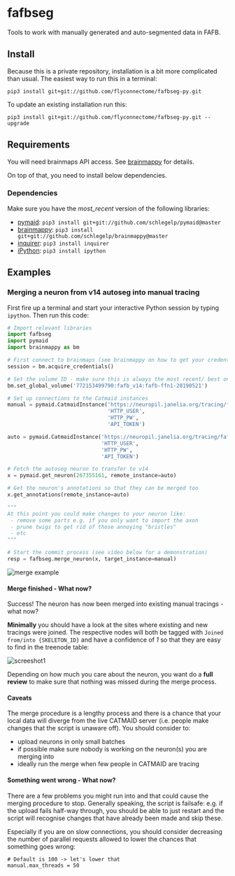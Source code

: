 # fafbseg
Tools to work with manually generated and auto-segmented data in FAFB.

## Install
Because this is a private repository, installation is a bit more complicated
than usual. The easiest way to run this in a terminal:

```
pip3 install git+git://github.com/flyconnectome/fafbseg-py.git
```

To update an existing installation run this:

```
pip3 install git+git://github.com/flyconnectome/fafbseg-py.git --upgrade
```

## Requirements
You will need brainmaps API access. See [brainmappy](https://github.com/schlegelp/brainmappy)
for details.

On top of that, you need to install below dependencies.

### Dependencies
Make sure you have the *most_recent* version of the following libraries:

- [pymaid](https://pymaid.readthedocs.io/en/latest/): `pip3 install git+git://github.com/schlegelp/pymaid@master`
- [brainmappy](https://github.com/schlegelp/brainmappy): `pip3 install git+git://github.com/schlegelp/brainmappy@master`
- [inquirer](https://magmax.org/python-inquirer/index.html): `pip3 install inquirer`
- [iPython](https://ipython.org/install.html): `pip3 install ipython`

## Examples

### Merging a neuron from v14 autoseg into manual tracing
First fire up a terminal and start your interactive Python session by typing
`ipython`. Then run this code:

```Python
# Import relevant libraries
import fafbseg
import pymaid
import brainmappy as bm

# First connect to brainmaps (see brainmappy on how to get your credentials)
session = bm.acquire_credentials()

# Set the volume ID - make sure this is always the most recent/ best one
bm.set_global_volume('772153499790:fafb_v14:fafb-ffn1-20190521')

# Set up connections to the Catmaid instances
manual = pymaid.CatmaidInstance('https://neuropil.janelia.org/tracing/fafb/v14',                               
                                'HTTP_USER',
                                'HTTP_PW',
                                'API_TOKEN')

auto = pymaid.CatmaidInstance('https://neuropil.janelia.org/tracing/fafb/v14seg-Li-190411.0',                              
                              'HTTP_USER',
                              'HTTP_PW',
                              'API_TOKEN')

# Fetch the autoseg neuron to transfer to v14
x = pymaid.get_neuron(267355161, remote_instance=auto)

# Get the neuron's annotations so that they can be merged too
x.get_annotations(remote_instance=auto)

"""
At this point you could make changes to your neuron like:
 - remove some parts e.g. if you only want to import the axon
 - prune twigs to get rid of those annoying "bristles"
 - etc
"""

# Start the commit process (see video below for a demonstration)
resp = fafbseg.merge_neuron(x, target_instance=manual)
```

![merge example](https://github.com/flyconnectome/fafbseg-py/blob/master/media/screencast.gif?raw=true)

#### Merge finished - What now?
Success! The neuron has now been merged into existing manual tracings - what now?

**Minimally** you should have a look at the sites where existing and new
tracings were joined. The respective nodes will both be tagged
with `Joined from/into {SKELETON_ID}` and have a confidence of _1_ so that they are
easy to find in the treenode table:

![screeshot1](https://github.com/flyconnectome/fafbseg-py/blob/master/media/screenshot1.png?raw=true)

Depending on how much you care about the neuron, you want do a **full review**
to make sure that nothing was missed during the merge process.

#### Caveats
The merge procedure is a lengthy process and there is a chance that your local
data will diverge from the live CATMAID server (i.e. people make changes that
the script is unaware off). You should consider to:

- upload neurons in only small batches
- if possible make sure nobody is working on the neuron(s) you are merging into
- ideally run the merge when few people in CATMAID are tracing

#### Something went wrong - What now?
There are a few problems you might run into and that could cause the merging
procedure to stop. Generally speaking, the script is failsafe: e.g. if the
upload fails half-way through, you should be able to just restart and the
script will recognise changes that have already been made and skip these.

Especially if you are on slow connections, you should consider decreasing the
number of parallel requests allowed to lower the chances that something goes
wrong:

```
# Default is 100 -> let's lower that
manual.max_threads = 50
```
